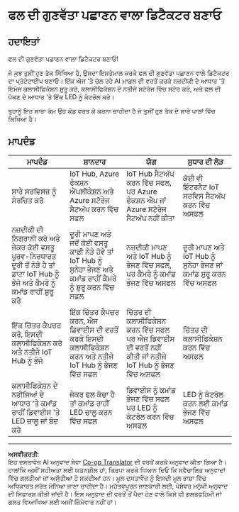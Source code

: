 <!--
CO_OP_TRANSLATOR_METADATA:
{
  "original_hash": "1a85e50c33c38dcd2cde2a97d132f248",
  "translation_date": "2025-08-27T10:51:17+00:00",
  "source_file": "4-manufacturing/lessons/4-trigger-fruit-detector/assignment.md",
  "language_code": "pa"
}
-->
# ਫਲ ਦੀ ਗੁਣਵੱਤਾ ਪਛਾਣਨ ਵਾਲਾ ਡਿਟੈਕਟਰ ਬਣਾਓ

## ਹਦਾਇਤਾਂ

ਫਲ ਦੀ ਗੁਣਵੱਤਾ ਪਛਾਣਨ ਵਾਲਾ ਡਿਟੈਕਟਰ ਬਣਾਓ!

ਜੋ ਕੁਝ ਤੁਸੀਂ ਹੁਣ ਤੱਕ ਸਿੱਖਿਆ ਹੈ, ਉਸਦਾ ਇਸਤੇਮਾਲ ਕਰਕੇ ਫਲ ਦੀ ਗੁਣਵੱਤਾ ਪਛਾਣਨ ਵਾਲੇ ਡਿਟੈਕਟਰ ਦਾ ਪ੍ਰੋਟੋਟਾਈਪ ਬਣਾਓ। ਇੱਕ ਐਜ 'ਤੇ ਚੱਲ ਰਹੇ AI ਮਾਡਲ ਦੀ ਵਰਤੋਂ ਕਰਕੇ ਨਜ਼ਦੀਕੀ ਦੇ ਆਧਾਰ 'ਤੇ ਇਮੇਜ ਕਲਾਸੀਫਿਕੇਸ਼ਨ ਸ਼ੁਰੂ ਕਰੋ, ਕਲਾਸੀਫਿਕੇਸ਼ਨ ਦੇ ਨਤੀਜੇ ਸਟੋਰੇਜ ਵਿੱਚ ਸਟੋਰ ਕਰੋ, ਅਤੇ ਫਲ ਦੀ ਪੱਕਣ ਦੇ ਆਧਾਰ 'ਤੇ ਇੱਕ LED ਨੂੰ ਕੰਟਰੋਲ ਕਰੋ।

ਤੁਹਾਨੂੰ ਇਹ ਸਾਰਾ ਕੰਮ ਉਹ ਕੋਡ ਵਰਤ ਕੇ ਕਰਨਾ ਚਾਹੀਦਾ ਹੈ ਜੋ ਤੁਸੀਂ ਹੁਣ ਤੱਕ ਦੇ ਸਾਰੇ ਪਾਠਾਂ ਵਿੱਚ ਲਿਖਿਆ ਹੈ।

## ਮਾਪਦੰਡ

| ਮਾਪਦੰਡ | ਸ਼ਾਨਦਾਰ | ਯੋਗ | ਸੁਧਾਰ ਦੀ ਲੋੜ |
| -------- | --------- | -------- | ----------------- |
| ਸਾਰੇ ਸਰਵਿਸਜ਼ ਨੂੰ ਸੰਰਚਿਤ ਕਰੋ | IoT Hub, Azure ਫੰਕਸ਼ਨ ਐਪਲੀਕੇਸ਼ਨ ਅਤੇ Azure ਸਟੋਰੇਜ ਸੈਟਅੱਪ ਕਰਨ ਵਿੱਚ ਸਫਲ | IoT Hub ਸੈਟਅੱਪ ਕਰਨ ਵਿੱਚ ਸਫਲ, ਪਰ Azure ਫੰਕਸ਼ਨ ਐਪ ਜਾਂ Azure ਸਟੋਰੇਜ ਸੈਟਅੱਪ ਨਹੀਂ ਕੀਤਾ | ਕੋਈ ਵੀ ਇੰਟਰਨੈਟ IoT ਸਰਵਿਸ ਸੈਟਅੱਪ ਕਰਨ ਵਿੱਚ ਅਸਫਲ |
| ਨਜ਼ਦੀਕੀ ਦੀ ਨਿਗਰਾਨੀ ਕਰੋ ਅਤੇ ਜੇਕਰ ਕੋਈ ਵਸਤੂ ਪੂਰਵ-ਨਿਰਧਾਰਤ ਦੂਰੀ ਤੋਂ ਨੇੜੇ ਹੈ ਤਾਂ ਡਾਟਾ IoT Hub ਨੂੰ ਭੇਜੋ ਅਤੇ ਕੈਮਰੇ ਨੂੰ ਕਮਾਂਡ ਰਾਹੀਂ ਸ਼ੁਰੂ ਕਰੋ | ਦੂਰੀ ਮਾਪਣ ਅਤੇ ਜਦੋਂ ਕੋਈ ਵਸਤੂ ਕਾਫ਼ੀ ਨੇੜੇ ਹੋਵੇ ਤਾਂ IoT Hub ਨੂੰ ਸੁਨੇਹਾ ਭੇਜਣ ਅਤੇ ਕਮਾਂਡ ਰਾਹੀਂ ਕੈਮਰੇ ਨੂੰ ਸ਼ੁਰੂ ਕਰਨ ਵਿੱਚ ਸਫਲ | ਨਜ਼ਦੀਕੀ ਮਾਪਣ ਅਤੇ IoT Hub ਨੂੰ ਭੇਜਣ ਵਿੱਚ ਸਫਲ, ਪਰ ਕੈਮਰੇ ਨੂੰ ਕਮਾਂਡ ਭੇਜਣ ਵਿੱਚ ਅਸਫਲ | ਦੂਰੀ ਮਾਪਣ ਅਤੇ IoT Hub ਨੂੰ ਸੁਨੇਹਾ ਭੇਜਣ ਜਾਂ ਕਮਾਂਡ ਸ਼ੁਰੂ ਕਰਨ ਵਿੱਚ ਅਸਫਲ |
| ਇੱਕ ਚਿੱਤਰ ਕੈਪਚਰ ਕਰੋ, ਇਸਦੀ ਕਲਾਸੀਫਿਕੇਸ਼ਨ ਕਰੋ ਅਤੇ ਨਤੀਜੇ IoT Hub ਨੂੰ ਭੇਜੋ | ਇੱਕ ਚਿੱਤਰ ਕੈਪਚਰ ਕਰਨ, ਐਜ ਡਿਵਾਈਸ ਦੀ ਵਰਤੋਂ ਕਰਕੇ ਇਸਦੀ ਕਲਾਸੀਫਿਕੇਸ਼ਨ ਕਰਨ ਅਤੇ ਨਤੀਜੇ IoT Hub ਨੂੰ ਭੇਜਣ ਵਿੱਚ ਸਫਲ | ਚਿੱਤਰ ਦੀ ਕਲਾਸੀਫਿਕੇਸ਼ਨ ਕਰਨ ਵਿੱਚ ਸਫਲ ਪਰ ਐਜ ਡਿਵਾਈਸ ਦੀ ਵਰਤੋਂ ਨਹੀਂ ਕੀਤੀ ਜਾਂ ਨਤੀਜੇ IoT Hub ਨੂੰ ਭੇਜਣ ਵਿੱਚ ਅਸਫਲ | ਚਿੱਤਰ ਦੀ ਕਲਾਸੀਫਿਕੇਸ਼ਨ ਕਰਨ ਵਿੱਚ ਅਸਫਲ |
| ਕਲਾਸੀਫਿਕੇਸ਼ਨ ਦੇ ਨਤੀਜਿਆਂ ਦੇ ਆਧਾਰ 'ਤੇ ਕਮਾਂਡ ਰਾਹੀਂ ਡਿਵਾਈਸ 'ਤੇ LED ਚਾਲੂ ਜਾਂ ਬੰਦ ਕਰੋ | ਜੇਕਰ ਫਲ ਕੱਚਾ ਹੈ ਤਾਂ ਕਮਾਂਡ ਰਾਹੀਂ LED ਚਾਲੂ ਕਰਨ ਵਿੱਚ ਸਫਲ | ਡਿਵਾਈਸ ਨੂੰ ਕਮਾਂਡ ਭੇਜਣ ਵਿੱਚ ਸਫਲ ਪਰ LED ਨੂੰ ਕੰਟਰੋਲ ਕਰਨ ਵਿੱਚ ਅਸਫਲ | LED ਨੂੰ ਕੰਟਰੋਲ ਕਰਨ ਲਈ ਕਮਾਂਡ ਭੇਜਣ ਵਿੱਚ ਅਸਫਲ |

---

**ਅਸਵੀਕਰਤੀ**:  
ਇਹ ਦਸਤਾਵੇਜ਼ AI ਅਨੁਵਾਦ ਸੇਵਾ [Co-op Translator](https://github.com/Azure/co-op-translator) ਦੀ ਵਰਤੋਂ ਕਰਕੇ ਅਨੁਵਾਦ ਕੀਤਾ ਗਿਆ ਹੈ। ਹਾਲਾਂਕਿ ਅਸੀਂ ਸਹੀਅਤਾ ਲਈ ਯਤਨਸ਼ੀਲ ਹਾਂ, ਕਿਰਪਾ ਕਰਕੇ ਧਿਆਨ ਦਿਓ ਕਿ ਸਵੈਚਾਲਿਤ ਅਨੁਵਾਦਾਂ ਵਿੱਚ ਗਲਤੀਆਂ ਜਾਂ ਅਸੁੱਤੀਆਂ ਹੋ ਸਕਦੀਆਂ ਹਨ। ਮੂਲ ਦਸਤਾਵੇਜ਼ ਨੂੰ ਇਸਦੀ ਮੂਲ ਭਾਸ਼ਾ ਵਿੱਚ ਅਧਿਕਾਰਤ ਸਰੋਤ ਮੰਨਿਆ ਜਾਣਾ ਚਾਹੀਦਾ ਹੈ। ਮਹੱਤਵਪੂਰਨ ਜਾਣਕਾਰੀ ਲਈ, ਪੇਸ਼ੇਵਰ ਮਨੁੱਖੀ ਅਨੁਵਾਦ ਦੀ ਸਿਫਾਰਸ਼ ਕੀਤੀ ਜਾਂਦੀ ਹੈ। ਇਸ ਅਨੁਵਾਦ ਦੀ ਵਰਤੋਂ ਤੋਂ ਪੈਦਾ ਹੋਣ ਵਾਲੇ ਕਿਸੇ ਵੀ ਗਲਤਫਹਿਮੀ ਜਾਂ ਗਲਤ ਵਿਆਖਿਆ ਲਈ ਅਸੀਂ ਜ਼ਿੰਮੇਵਾਰ ਨਹੀਂ ਹਾਂ।